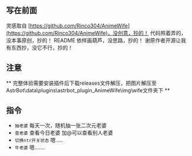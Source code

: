 ## 写在前面 ##
灵感取自 [https://github.com/Rinco304/AnimeWife](https://github.com/Rinco304/AnimeWife)，没创意，抄的！
代码照着弄的，没本事原创，抄的！
README 依样画葫芦，没思路，抄的！
谢原作者开源让我有东西抄，没它不行，抄的！ 

## 注意 ##
** 完整体验需要安装插件后下载releases文件解压，把图片解压至AstrBot\data\plugins\astrbot_plugin_AnimeWife\img\wife文件夹下 **

## 指令 ##
- `抽老婆` 每天一次，随机抽一张二次元老婆
- `查老婆` 查看今日老婆 加@可以查看别人老婆
- `切换ntr开关状态` 嗯.....
- `牛老婆` 嗯.......
